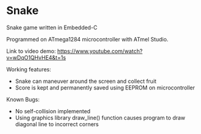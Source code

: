 # Snake
Snake game written in Embedded-C

Programmed on ATmega1284 microcontroller with ATmel Studio.

Link to video demo: https://www.youtube.com/watch?v=wDqO1QHvHE4&t=1s

Working features:

- Snake can maneuver around the screen and collect fruit
- Score is kept and permanently saved using EEPROM on microcontroller

Known Bugs:

- No self-collision implemented
- Using graphics library draw_line() function causes program to draw diagonal line to incorrect corners
